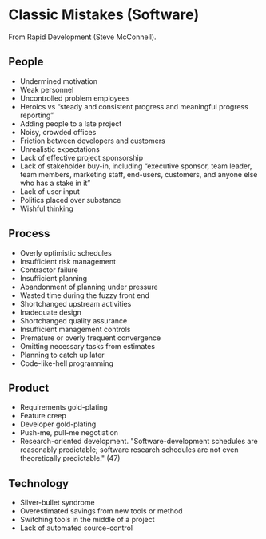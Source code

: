 # Classic Mistakes (Software)

From Rapid Development (Steve McConnell).

## People

- Undermined motivation
- Weak personnel
- Uncontrolled problem employees
- Heroics vs “steady and consistent progress and meaningful progress reporting”
- Adding people to a late project
- Noisy, crowded offices
- Friction between developers and customers
- Unrealistic expectations
- Lack of effective project sponsorship
- Lack of stakeholder buy-in, including “executive sponsor, team leader, team members, marketing staff, end-users, customers, and anyone else who has a stake in it”
- Lack of user input
- Politics placed over substance
- Wishful thinking

## Process

- Overly optimistic schedules
- Insufficient risk management
- Contractor failure
- Insufficient planning
- Abandonment of planning under pressure
- Wasted time during the fuzzy front end
- Shortchanged upstream activities
- Inadequate design
- Shortchanged quality assurance
- Insufficient management controls
- Premature or overly frequent convergence
- Omitting necessary tasks from estimates
- Planning to catch up later
- Code-like-hell programming

## Product

- Requirements gold-plating
- Feature creep
- Developer gold-plating
- Push-me, pull-me negotiation
- Research-oriented development. "Software-development schedules are reasonably predictable; software research schedules are not even theoretically predictable." (47)

## Technology

- Silver-bullet syndrome
- Overestimated savings from new tools or method
- Switching tools in the middle of a project
- Lack of automated source-control